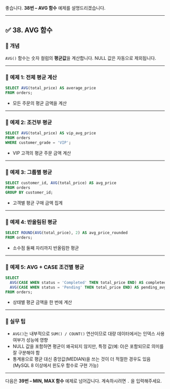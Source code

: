 좋습니다.
**38번 – AVG 함수** 예제를 설명드리겠습니다.

---

## ✅ 38. AVG 함수

### 📌 개념

`AVG()` 함수는 숫자 컬럼의 **평균값**을 계산합니다.
NULL 값은 자동으로 제외됩니다.

---

### 📄 예제 1: 전체 평균 계산

```sql
SELECT AVG(total_price) AS average_price
FROM orders;
```

* 모든 주문의 평균 금액을 계산

---

### 📄 예제 2: 조건부 평균

```sql
SELECT AVG(total_price) AS vip_avg_price
FROM orders
WHERE customer_grade = 'VIP';
```

* VIP 고객의 평균 주문 금액 계산

---

### 📄 예제 3: 그룹별 평균

```sql
SELECT customer_id, AVG(total_price) AS avg_price
FROM orders
GROUP BY customer_id;
```

* 고객별 평균 구매 금액 집계

---

### 📄 예제 4: 반올림된 평균

```sql
SELECT ROUND(AVG(total_price), 2) AS avg_price_rounded
FROM orders;
```

* 소수점 둘째 자리까지 반올림한 평균

---

### 📄 예제 5: AVG + CASE 조건별 평균

```sql
SELECT 
  AVG(CASE WHEN status = 'Completed' THEN total_price END) AS completed_avg,
  AVG(CASE WHEN status = 'Pending' THEN total_price END) AS pending_avg
FROM orders;
```

* 상태별 평균 금액을 한 번에 계산

---

### 🧠 실무 팁

* `AVG()`는 내부적으로 `SUM() / COUNT()` 연산이므로 대량 데이터에서는 인덱스 사용 여부가 성능에 영향
* NULL 값을 포함하면 평균이 왜곡되지 않지만, 특정 값(예: 0)은 포함되므로 의미를 잘 구분해야 함
* 통계용으로 평균 대신 중앙값(MEDIAN)을 쓰는 것이 더 적절한 경우도 있음 (MySQL 8 이상에서 윈도우 함수로 구현 가능)

---

다음은 **39번 – MIN, MAX 함수** 예제로 넘어갑니다.
계속하시려면 `.` 을 입력해주세요.
